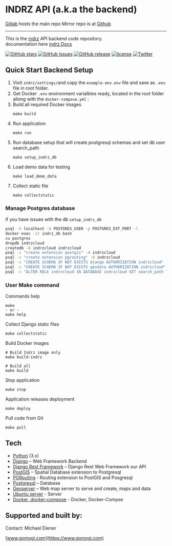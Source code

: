 # INDRZ API (a.k.a the backend)
[Gitlab](https://gitlab.com/indrz/indrz-backend) hosts the main repo 
Mirror repo is at [Github](https://github.com/indrz/indrz-be)

----------------------

This is the [indrz](https://www.indrz.com) API backend code repository.  
documentation here [indrz Docs](https://gitlab.com/indrz/indrz-doc)


[![GitHub stars](https://img.shields.io/github/stars/indrz/indrz.svg?style=flat-square)](https://github.com/indrz/indrz/stargazers)
[![GitHub Issues](https://img.shields.io/github/issues/indrz/indrz.svg)](https://github.com/indrz/indrz/issues)
[![GitHub release](https://img.shields.io/github/release/indrz/indrz.svg)](https://github.com/indrz/indrz/releases)
[![license](https://img.shields.io/badge/license-AGPL-blue.svg?style=flat-square)](https://raw.githubusercontent.com/indrz/indrz/master/LICENSE)
[![Twitter](https://img.shields.io/twitter/url/https/github.com/indrz/indrz.svg?style=social)](https://twitter.com/intent/tweet?text=Wow:&url=%5Bobject%20Object%5D)

## Quick Start Backend Setup

1. Visit `indrz/settings/`and copy the `example-env.env` file and save as `.env` file in root folder.
1. Get Docker `.env`  environment varialbles ready, located in the root folder
   allong with the `docker-compose.yml` :
1. Build all required Docker images
    ```
    make build
    ```
1. Run application
    ```
    make run
    ```
1. Run database setup that will create postgresql schemas and set db user search_path
    ```
    make setup_indrz_db
    ```
1. Load demo data for testing
    ```
    make load_demo_data
    ```
1. Collect static file
    ```
    make collectstatic
    ```
### Manage Postgres database
If you have issues with the db `setup_indrz_db`

```bash
psql -h localhost -U POSTGRES_USER -p POSTGRES_EXT_PORT -l
docker exec -it indrz_db bash
su postgres
dropdb indrzcloud
createdb -O indrzcloud indrzcloud
psql -c "create extension postgis" -d indrzcloud
psql -c "create extension pgrouting" -d indrzcloud
psql -c "CREATE SCHEMA IF NOT EXISTS django AUTHORIZATION indrzcloud" -d indrzcloud
psql -c "CREATE SCHEMA IF NOT EXISTS geodata AUTHORIZATION indrzcloud" -d indrzcloud
psql -c "ALTER ROLE indrzcloud IN DATABASE indrzcloud SET search_path TO django,geodata,public;" -d indrzcloud
```

### User Make command

Commands help

```
make
- or -
make help
```

Collect Django static files
```
make collectstatic
```

Build Docker images

```
# Build Indrz image only
make build-indrz

# Build all
make build
```

Stop application 
```
make stop
```

Application releases deployment 
```
make deploy
```

Pull code from Git 
```
make pull
```

## Tech

* [Python](https://python.org) (3.x)
* [Django](http://djangoproject.com) – Web Framework Backend
* [Django Rest Framework](http://www.django-rest-framework.org) – Django Rest Web Framework our API
* [PostGIS](http://postgis.net) – Spatial Database extension to Postgresql
* [PGRouting](http://pgrouting.org) - Routing extension to PostGIS and Posgresql
* [Postgresql](http://www.postgresql.org) – Database
* [Geoserver](http://geoserver.org) – Web map server to serve and create, maps and data
* [Ubuntu server](https://ubuntu.com/) - Server
* [Docker, docker-compose](https://docker.com/) - Docker, Docker-Compse

## Supported and built by:

Contact: Michael Diener

[www.gomogi.com](https://www.gomogi.com)


